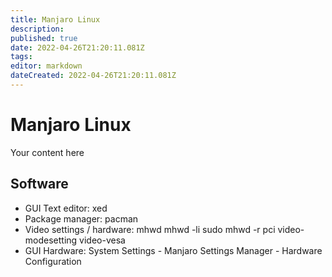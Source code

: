 ```yaml
---
title: Manjaro Linux
description: 
published: true
date: 2022-04-26T21:20:11.081Z
tags: 
editor: markdown
dateCreated: 2022-04-26T21:20:11.081Z
---
```


# Manjaro Linux
Your content here

## Software

- GUI Text editor: xed
- Package manager: pacman
- Video settings / hardware: mhwd
  mhwd -li
  sudo mhwd -r pci video-modesetting video-vesa
- GUI Hardware: System Settings - Manjaro Settings Manager - Hardware Configuration
